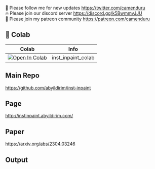 🐣 Please follow me for new updates https://twitter.com/camenduru <br />
🔥 Please join our discord server https://discord.gg/k5BwmmvJJU <br />
🥳 Please join my patreon community https://patreon.com/camenduru <br />

## 🦒 Colab

| Colab | Info
| --- | --- |
[![Open In Colab](https://colab.research.google.com/assets/colab-badge.svg)](https://colab.research.google.com/github/camenduru/inst-inpaint-colab/blob/main/inst_inpaint_colab.ipynb) | inst_inpaint_colab

## Main Repo
https://github.com/abyildirim/inst-inpaint

## Page
http://instinpaint.abyildirim.com/

## Paper
https://arxiv.org/abs/2304.03246

## Output

